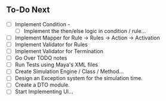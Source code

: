 ## To-Do Next
- [ ] Implement Condition -
  - [ ] Implement the then/else logic in condition / rule...
- [ ] Implement Mapper for Rule -> Rules -> Action -> Activation
- [ ] Implement Validator for Rules
- [ ] Implement Validator for Termination
- [ ] Go Over TODO notes
- [ ] Run Tests using Maya's XML files
- [ ] Create Simulation Engine / Class / Method...
- [ ] Design an Exception system for the simulation time.
- [ ] Create a DTO module.
- [ ] Start Implementing UI...